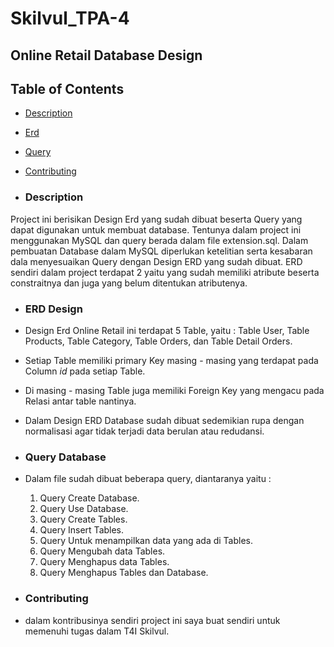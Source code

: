 # Skilvul_TPA-4
## Online Retail Database Design

## Table of Contents

- [Description](#Description)
- [Erd](#ERD-Design)
- [Query](#Query-Database)
- [Contributing](#contributing)

- ### Description
Project ini berisikan Design Erd yang sudah dibuat beserta Query yang dapat digunakan untuk membuat database. Tentunya dalam project ini menggunakan MySQL dan query berada dalam file extension.sql. Dalam pembuatan Database dalam MySQL diperlukan ketelitian serta kesabaran dala menyesuaikan Query dengan Design ERD yang sudah dibuat. ERD sendiri dalam project terdapat 2 yaitu yang sudah memiliki atribute beserta constraitnya dan juga yang belum ditentukan atributenya.

- ### ERD Design
 - Design Erd Online Retail ini terdapat 5 Table, yaitu : Table User, Table Products, Table Category, Table Orders, dan Table Detail Orders.
 - Setiap Table memiliki primary Key masing - masing yang terdapat pada Column _id_ pada setiap Table.
 - Di masing - masing Table juga memiliki Foreign Key yang mengacu pada Relasi antar table nantinya.
 - Dalam Design ERD Database sudah dibuat sedemikian rupa dengan normalisasi agar tidak terjadi data berulan atau redudansi.

- ### Query Database
 - Dalam file sudah dibuat beberapa query, diantaranya yaitu :
   1. Query Create Database.
   2. Query Use Database.
   3. Query Create Tables.
   4. Query Insert Tables.
   5. Query Untuk menampilkan data yang ada di Tables.
   6. Query Mengubah data Tables.
   7. Query Menghapus data Tables.
   8. Query Menghapus Tables dan Database.

- ### Contributing
 - dalam kontribusinya sendiri project ini saya buat sendiri untuk memenuhi tugas dalam T4I Skilvul.
